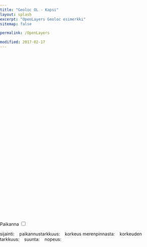 ```yaml
---
title: "Geoloc OL - Kapsi"
layout: splash
excerpt: "OpenLayers Geoloc esimerkki"
sitemap: false

permalink: /OpenLayers

modified: 2017-02-17
---
```


<meta charset="utf-8">
<meta http-equiv="X-UA-Compatible" content="chrome=1">
<meta name="viewport" content="initial-scale=1.0, user-scalable=no, width=device-width">

<link rel="stylesheet" href="assets/css/ol.css" type="text/css">
<style type="text/css">
  html, body, .map {
    margin: 0;
    padding: 0;
    width: 100%;
    height: 512px;
  }
 </style>

<style>
.map:-moz-full-screen {
height: 100%;
}
.map:-webkit-full-screen {
height: 100%;
}
.map:-ms-fullscreen {
height: 100%;
}
.map:fullscreen {
height: 100%;
}
.ol-rotate {
top: 3em;
}
</style>

<div id="map" class="map"></div>

<!-- The line below is only needed for old environments like Internet Explorer and Android 4.x -->
<script src="https://cdn.polyfill.io/v2/polyfill.min.js?features=requestAnimationFrame,Element.prototype.classList"></script>

<script src="assets/js/ol.js"></script>

<script src="assets/js/bundle_geoloc.js"> </script>
<div id="info">&nbsp;</div>

<label for="track">
  Paikanna
  <input id="track" type="checkbox"/>
</label>

<p>
  sijainti: <code id="position"></code>&nbsp;&nbsp;
  paikannustarkkuus: <code id="accuracy"></code>&nbsp;&nbsp;
  korkeus merenpinnasta: <code id="altitude"></code>&nbsp;&nbsp;
  korkeuden tarkkuus: <code id="altitudeAccuracy"></code>&nbsp;&nbsp;
  suunta: <code id="heading"></code>&nbsp;&nbsp;
  nopeus: <code id="speed"></code>
</p>
